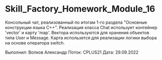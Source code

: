 # Skill_Factory_Homework_Module_16

Консольный чат, реализованный по итогам 1-го раздела "Основные конструкции языка С++". Реализация класса Chat использует контейнер 'vector' и карту 'map'. Вектора используются для хранения объектов типа User и Message. Карта использется для реализации логики выбора на основе оператора switch.

Выполнил: Волков Александр
Поток: CPLUS21
Дата: 29.09.2022
